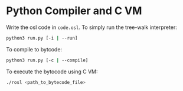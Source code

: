 # Python Compiler and C VM

Write the osl code in `code.osl`.
To simply run the tree-walk interpreter:

```bash
python3 run.py [-i | --run]
```

To compile to bytcode:

```bash
python3 run.py [-c | --compile]
```

To execute the bytocode using C VM:

```bash
./rosl <path_to_bytecode_file>
```
